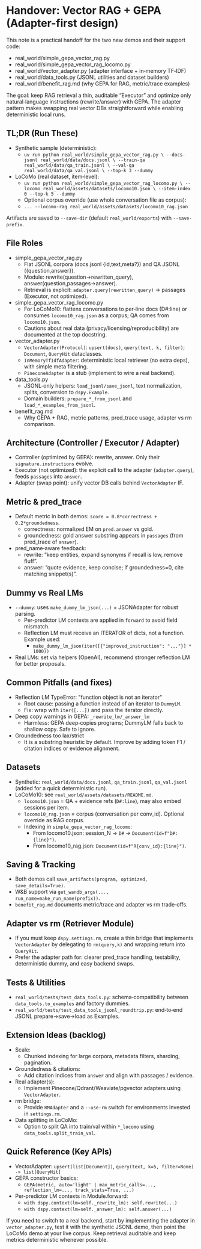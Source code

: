 # Handover: Vector RAG + GEPA (Adapter-first design)

This note is a practical handoff for the two new demos and their support code:

- real_world/simple_gepa_vector_rag.py
- real_world/simple_gepa_vector_rag_locomo.py
- real_world/vector_adapter.py (adapter interface + in‑memory TF‑IDF)
- real_world/data_tools.py (JSONL utilities and dataset builders)
- real_world/benefit_rag.md (why GEPA for RAG, metric/trace examples)

The goal: keep RAG retrieval a thin, auditable “Executor” and optimize only natural‑language instructions (rewrite/answer) with GEPA. The adapter pattern makes swapping real vector DBs straightforward while enabling deterministic local runs.

## TL;DR (Run These)

- Synthetic sample (deterministic):
  - `uv run python real_world/simple_gepa_vector_rag.py \
      --docs-jsonl real_world/data/docs.jsonl \
      --train-qa real_world/data/qa_train.jsonl \
      --val-qa real_world/data/qa_val.jsonl \
      --top-k 3 --dummy`
- LoCoMo (real dataset, item‑level):
  - `uv run python real_world/simple_gepa_vector_rag_locomo.py \
      --locomo real_world/assets/datasets/locomo10.json \
      --item-index 0 --top-k 5 --dummy`
  - Optional corpus override (use whole conversation file as corpus):
  - `... --locomo-rag real_world/assets/datasets/locomo10_rag.json`

Artifacts are saved to `--save-dir` (default `real_world/exports`) with `--save-prefix`.

## File Roles

- simple_gepa_vector_rag.py
  - Flat JSONL corpora (docs.jsonl {id,text,meta?}) and QA JSONL ({question,answer}).
  - Module: rewrite(question→rewritten_query), answer(question,passages→answer).
  - Retrieval is explicit: `adapter.query(rewritten_query)` → passages (Executor, not optimized).
- simple_gepa_vector_rag_locomo.py
  - For LoCoMo10: flattens conversations to per‑line docs (D#:line) or consumes `locomo10_rag.json` as a corpus; QA comes from `locomo10.json`.
  - Cautions about real data (privacy/licensing/reproducibility) are documented at the top docstring.
- vector_adapter.py
  - `VectorAdapter(Protocol)`: `upsert(docs)`, `query(text, k, filter)`; `Document`, `QueryHit` dataclasses.
  - `InMemoryTfIdfAdapter`: deterministic local retriever (no extra deps), with simple meta filtering.
  - `PineconeAdapter` is a stub (implement to wire a real backend).
- data_tools.py
  - JSONL‑only helpers: `load_jsonl/save_jsonl`, text normalization, splits, conversion to `dspy.Example`.
  - Domain builders: `prepare_*_from_jsonl` and `load_*_examples_from_jsonl`.
- benefit_rag.md
  - Why GEPA + RAG, metric patterns, pred_trace usage, adapter vs rm comparison.

## Architecture (Controller / Executor / Adapter)

- Controller (optimized by GEPA): rewrite, answer. Only their `signature.instructions` evolve.
- Executor (not optimized): the explicit call to the adapter (`adapter.query`), feeds `passages` into `answer`.
- Adapter (swap point): unify vector DB calls behind `VectorAdapter` IF.

## Metric & pred_trace

- Default metric in both demos: `score = 0.8*correctness + 0.2*groundedness`.
  - correctness: normalized EM on `pred.answer` vs gold.
  - groundedness: gold answer substring appears in `passages` (from pred_trace of `answer`).
- pred_name‑aware feedback:
  - rewrite: “keep entities, expand synonyms if recall is low, remove fluff”.
  - answer: “quote evidence, keep concise; if groundedness=0, cite matching snippet(s)”.

## Dummy vs Real LMs

- `--dummy`: uses `make_dummy_lm_json(...)` + JSONAdapter for robust parsing.
  - Per‑predictor LM contexts are applied in `forward` to avoid field mismatch.
  - Reflection LM must receive an ITERATOR of dicts, not a function. Example used:
    - `make_dummy_lm_json(iter([{"improved_instruction": "..."}] * 1000))`
- Real LMs: set via helpers (OpenAI), recommend stronger reflection LM for better proposals.

## Common Pitfalls (and fixes)

- Reflection LM TypeError: "function object is not an iterator"
  - Root cause: passing a function instead of an iterator to `DummyLM`.
  - Fix: wrap with `iter([...])` and pass the iterator directly.
- Deep copy warnings in GEPA: `_rewrite_lm/_answer_lm`
  - Harmless: GEPA deep‑copies programs; DummyLM falls back to shallow copy. Safe to ignore.
- Groundedness too lax/strict
  - It is a substring heuristic by default. Improve by adding token F1 / citation indices or evidence alignment.

## Datasets

- Synthetic: `real_world/data/docs.jsonl`, `qa_train.jsonl`, `qa_val.jsonl` (added for a quick deterministic run).
- LoCoMo10: see `real_world/assets/datasets/README.md`.
  - `locomo10.json` = QA + evidence refs (`D#:line`), may also embed sessions per item.
  - `locomo10_rag.json` = corpus (conversation per conv_id). Optional override as RAG corpus.
  - Indexing in `simple_gepa_vector_rag_locomo`:
    - From locomo10.json: session_N → `D#` → `Document(id=f"D#:{line}")`.
    - From locomo10_rag.json: `Document(id=f"R{conv_id}:{line}")`.

## Saving & Tracking

- Both demos call `save_artifacts(program, optimized, save_details=True)`.
- W&B support via `get_wandb_args(..., run_name=make_run_name(prefix))`.
- `benefit_rag.md` documents metric/trace and adapter vs rm trade‑offs.

## Adapter vs rm (Retriever Module)

- If you must keep `dspy.settings.rm`, create a thin bridge that implements `VectorAdapter` by delegating to `rm(query,k)` and wrapping return into `QueryHit`.
- Prefer the adapter path for: clearer pred_trace handling, testability, deterministic dummy, and easy backend swaps.

## Tests & Utilities

- `real_world/tests/test_data_tools.py`: schema‑compatibility between `data_tools.to_examples` and factory dummies.
- `real_world/tests/test_data_tools_jsonl_roundtrip.py`: end‑to‑end JSONL prepare→save→load as Examples.

## Extension Ideas (backlog)

- Scale:
  - Chunked indexing for large corpora, metadata filters, sharding, pagination.
- Groundedness & citations:
  - Add citation indices from `answer` and align with passages / evidence.
- Real adapter(s):
  - Implement Pinecone/Qdrant/Weaviate/pgvector adapters using `VectorAdapter`.
- rm bridge:
  - Provide `RMAdapter` and a `--use-rm` switch for environments invested in `settings.rm`.
- Data splitting in LoCoMo:
  - Option to split QA into train/val within `*_locomo` using `data_tools.split_train_val`.

## Quick Reference (Key APIs)

- VectorAdapter: `upsert(list[Document])`, `query(text, k=5, filter=None) -> list[QueryHit]`
- GEPA constructor basics:
  - `GEPA(metric, auto='light' | max_metric_calls=..., reflection_lm=..., track_stats=True, ...)`
- Per‑predictor LM contexts in Module.forward:
  - `with dspy.context(lm=self._rewrite_lm): self.rewrite(...)`
  - `with dspy.context(lm=self._answer_lm): self.answer(...)`

If you need to switch to a real backend, start by implementing the adapter in `vector_adapter.py`, test it with the synthetic JSONL demo, then point the LoCoMo demo at your live corpus. Keep retrieval auditable and keep metrics deterministic whenever possible.
